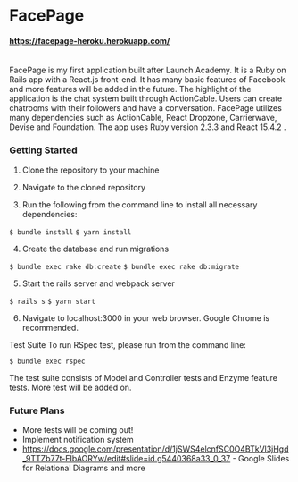 # FacePage

#### https://facepage-heroku.herokuapp.com/
<br />
FacePage is my first application built after Launch Academy. It is a Ruby on Rails app with a React.js front-end. It has many basic features of Facebook and more features will be added in the future. The highlight of the application is the chat system built through ActionCable. Users can create chatrooms with their followers and have a conversation. FacePage utilizes many dependencies such as ActionCable, React Dropzone, Carrierwave, Devise and Foundation. The app uses Ruby version 2.3.3 and React 15.4.2 .

### Getting Started

1. Clone the repository to your machine

2. Navigate to the cloned repository

3. Run the following from the command line to install all necessary dependencies:

  `$ bundle install`
  `$ yarn install`

4. Create the database and run migrations

  `$ bundle exec rake db:create`
  `$ bundle exec rake db:migrate`

5. Start the rails server and webpack server

  `$ rails s`
  `$ yarn start`

6. Navigate to localhost:3000 in your web browser. Google Chrome is recommended.

Test Suite
To run RSpec test, please run from the command line:

`$ bundle exec rspec`

The test suite consists of Model and Controller tests and Enzyme feature tests. More test will be added on.

### Future Plans
* More tests will be coming out!
* Implement notification system
* https://docs.google.com/presentation/d/1jSWS4elcnfSC0O4BTkVl3jHgd_9TTZb77t-FIbAORYw/edit#slide=id.g5440368a33_0_37 - Google Slides for Relational Diagrams and more
